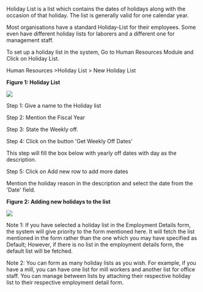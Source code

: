 Holiday List is a list which contains the dates of holidays along with the
occasion of that holiday. The list is generally valid for one calendar year.  

Most organisations have a standard Holiday-List for their employees. Some even
have different holiday lists for laborers and a different one for management
staff.

  

To set up a holiday list in the system, Go to Human Resources Module and Click
on Holiday List.

  

Human Resources >Holiday List > New Holiday List  

  

**Figure 1: Holiday List**

![](files/holiday-list-1.png)  

  

Step 1: Give a name to the Holiday list

Step 2: Mention the Fiscal Year  

Step 3: State the Weekly  off.  

Step 4: Click on the button 'Get Weekly Off Dates'  

This step will fill the box below with yearly off dates with day as the
description.

Step 5: Click on Add new row to add more dates  

Mention the holiday reason in the description and select the date from the
'Date' field.

  

**Figure 2: Adding new holidays to the list**

![](files/holiday-list-2.png)  

  

Note 1: If you have selected a holiday list in the Employment Details form,
the system will give priority to the form mentioned here. It will fetch the
list mentioned in the form rather than the one which you may have specified as
Default; However, if there is no list in the employment details form, the
default list will be fetched.

Note 2: You can form as many holiday lists as you wish. For example, if you
have a mill, you can have one list for mill workers and another list for
office staff. You can manage between lists by attaching their respective
holiday list to their respective employment detail form.

  

